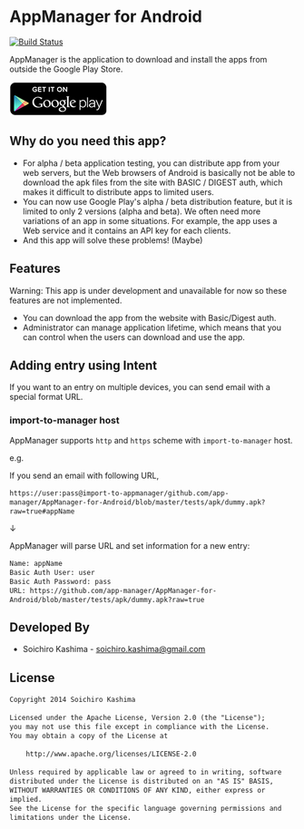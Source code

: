 AppManager for Android
===

[![Build Status](https://travis-ci.org/app-manager/AppManager-for-Android.svg?branch=master)](https://travis-ci.org/app-manager/AppManager-for-Android)

AppManager is the application to download and install the apps
from outside the Google Play Store.

  [![Download app from Google Play](app/en_generic_rgb_wo_60.png "Banner")](https://play.google.com/store/apps/details?id=com.appmanager.android)


## Why do you need this app?

* For alpha / beta application testing,
  you can distribute app from your web servers, but
  the Web browsers of Android is basically not be able to download
  the apk files from the site with BASIC / DIGEST auth,
  which makes it difficult to distribute apps to limited users.
* You can now use Google Play's alpha / beta distribution feature,
  but it is limited to only 2 versions (alpha and beta).
  We often need more variations of an app in some situations.
  For example, the app uses a Web service and it contains an API key
  for each clients.
* And this app will solve these problems! (Maybe)


## Features

Warning: This app is under development and unavailable for now
so these features are not implemented.

* You can download the app from the website with Basic/Digest auth.
* Administrator can manage application lifetime, which means
  that you can control when the users can download and use the app.

## Adding entry using Intent

If you want to an entry on multiple devices, you can send email with a special format URL.

### import-to-manager host

AppManager supports `http` and `https` scheme with `import-to-manager` host.

e.g.

If you send an email with following URL,

```
https://user:pass@import-to-appmanager/github.com/app-manager/AppManager-for-Android/blob/master/tests/apk/dummy.apk?raw=true#appName
```

↓

AppManager will parse URL and set information for a new entry:

```
Name: appName
Basic Auth User: user
Basic Auth Password: pass
URL: https://github.com/app-manager/AppManager-for-Android/blob/master/tests/apk/dummy.apk?raw=true
```

## Developed By

* Soichiro Kashima - <soichiro.kashima@gmail.com>


## License

    Copyright 2014 Soichiro Kashima

    Licensed under the Apache License, Version 2.0 (the "License");
    you may not use this file except in compliance with the License.
    You may obtain a copy of the License at

        http://www.apache.org/licenses/LICENSE-2.0

    Unless required by applicable law or agreed to in writing, software
    distributed under the License is distributed on an "AS IS" BASIS,
    WITHOUT WARRANTIES OR CONDITIONS OF ANY KIND, either express or implied.
    See the License for the specific language governing permissions and
    limitations under the License.


